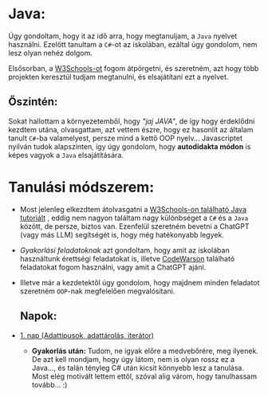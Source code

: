 # Java:

Úgy gondoltam, hogy it az idő arra, hogy megtanuljam, a `Java` nyelvet használni. Ezelött tanultam a `C#`-ot az iskolában, ezáltal úgy gondolom, nem lesz olyan nehéz dolgom.

Elsősorban, a [W3Schools-ot](https://www.w3schools.com/) fogom átpörgetni, és szeretném, azt hogy több projekten keresztül tudjam megtanulni, és elsajátítani ezt a nyelvet.

## Őszintén:
Sokat hallottam a környezetemből, hogy *"jaj JAVA"*, de így hogy érdeklődni kezdtem utána, olvasgattam, azt vettem észre, hogy ez hasonlít az általam tanult `C#`-ba valamelyest, persze mind a kettő OOP nyelv... Javascriptet nyilván tudok alapszinten, így úgy gondolom, hogy **autodidakta módon** is képes vagyok a `Java` elsajátítására.

# Tanulási módszerem:

- Most jelenleg elkezdtem átolvasgatni a [W3Schools-on található Java tutoriált](https://www.w3schools.com/java) , eddig nem nagyon találtam nagy különbséget a `C#` és a `Java` között, de persze, biztos van. Ezenfelül szeretném bevetni a ChatGPT (vagy más LLM) segítségét is, hogy még hatékonyabb legyek.

- *Gyakorlási feladatoknak* azt gondoltam, hogy amit az iskolában használtunk érettségi feladatokat is, illetve [CodeWarson](https://www.codewars.com/dashboard) található feladatokat fogom használni, vagy amit a ChatGPT ajánl.

- Illetve már a kezdetektől úgy gondolom, hogy majdnem minden feladatot szeretném `OOP`-nak megfelelően megvalósítani.


  ## Napok:

- [1. nap (Adattípusok, adattárolás, iterátor)](https://github.com/bencso/my-java-learning/blob/main/notes/1_day.md)
  - **Gyakorlás után:** Tudom, ne igyak előre a medvebőrére, meg ilyenek. De azt kell mondjam, hogy úgy látom, nem is olyan rossz ez a Java..., és talán tényleg C# után kicsit könnyebb lesz a tanulása. Most elég motivált lettem ettől, szóval alig várom, hogy tanulhassam tovább... :)
